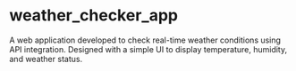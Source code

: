 # weather_checker_app
A web application developed to check real-time weather conditions using API integration. Designed with a simple UI to display temperature, humidity, and weather status.
